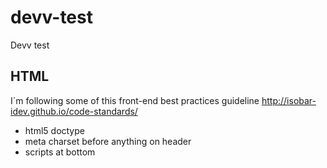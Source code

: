 # devv-test
Devv test

## HTML
I´m following some of this front-end best practices guideline
http://isobar-idev.github.io/code-standards/

* html5 doctype
* meta charset before anything on header
* scripts at bottom

